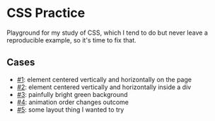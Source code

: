 # CSS Practice

Playground for my study of CSS, which I tend to do but never leave a reproducible example, so it's time to fix that.

## Cases

- [#1](src/case1.html): element centered vertically and horizontally on the page
- [#2](src/case2.html): element centered vertically and horizontally inside a div
- [#3](src/case3.html): painfully bright green background
- [#4](src/case4.html): animation order changes outcome
- [#5](src/case5.html): some layout thing I wanted to try
